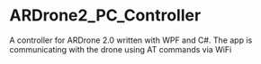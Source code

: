 # ARDrone2_PC_Controller
A controller for ARDrone 2.0 written with WPF and C#. The app is communicating with the drone using AT commands via WiFi
